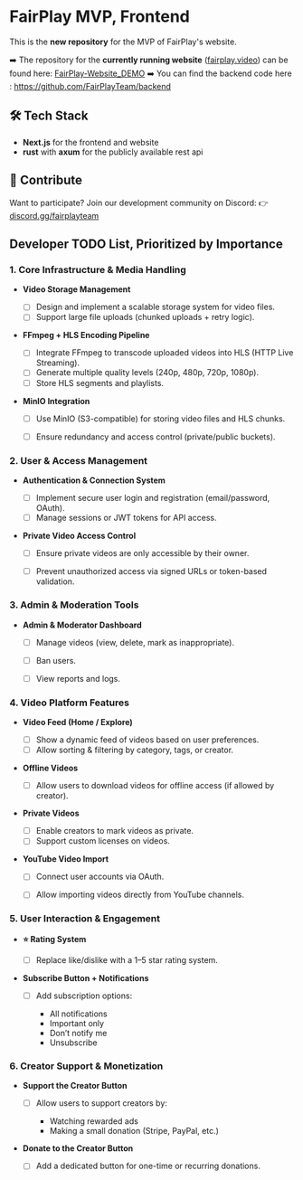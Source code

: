 # FairPlay MVP, Frontend

This is the **new repository** for the MVP of FairPlay's website.

➡️ The repository for the **currently running website** ([fairplay.video](https://fairplay.video)) can be found here: [FairPlay-Website\_DEMO](https://github.com/FairPlayTeam/FairPlay-Website_DEMO)
➡️ You can find the backend code here : https://github.com/FairPlayTeam/backend

## 🛠 Tech Stack

* **Next.js** for the frontend and website
* **rust** with **axum** for the publicly available rest api

## 🤝 Contribute

Want to participate? Join our development community on Discord:
👉 [discord.gg/fairplayteam](https://discord.gg/fairplayteam)


## Developer TODO List, Prioritized by Importance

### 1. Core Infrastructure & Media Handling

* **Video Storage Management**

  * [ ] Design and implement a scalable storage system for video files.
  * [ ] Support large file uploads (chunked uploads + retry logic).

* **FFmpeg + HLS Encoding Pipeline**

  * [ ] Integrate FFmpeg to transcode uploaded videos into HLS (HTTP Live Streaming).
  * [ ] Generate multiple quality levels (240p, 480p, 720p, 1080p).
  * [ ] Store HLS segments and playlists.

* **MinIO Integration**

  * [ ] Use MinIO (S3-compatible) for storing video files and HLS chunks.
  * [ ] Ensure redundancy and access control (private/public buckets).


### 2. User & Access Management

* **Authentication & Connection System**

  * [ ] Implement secure user login and registration (email/password, OAuth).
  * [ ] Manage sessions or JWT tokens for API access.

* **Private Video Access Control**

  * [ ] Ensure private videos are only accessible by their owner.
  * [ ] Prevent unauthorized access via signed URLs or token-based validation.


### 3. Admin & Moderation Tools

* **Admin & Moderator Dashboard**

  * [ ] Manage videos (view, delete, mark as inappropriate).
  * [ ] Ban users.
  * [ ] View reports and logs.


### 4. Video Platform Features

* **Video Feed (Home / Explore)**

  * [ ] Show a dynamic feed of videos based on user preferences.
  * [ ] Allow sorting & filtering by category, tags, or creator.

* **Offline Videos**

  * [ ] Allow users to download videos for offline access (if allowed by creator).

* **Private Videos**

  * [ ] Enable creators to mark videos as private.
  * [ ] Support custom licenses on videos.

* **YouTube Video Import**

  * [ ] Connect user accounts via OAuth.
  * [ ] Allow importing videos directly from YouTube channels.



### 5. User Interaction & Engagement

* **⭐ Rating System**

  * [ ] Replace like/dislike with a 1–5 star rating system.

* **Subscribe Button + Notifications**

  * [ ] Add subscription options:

    * All notifications
    * Important only
    * Don’t notify me
    * Unsubscribe



### 6. Creator Support & Monetization

* **Support the Creator Button**

  * [ ] Allow users to support creators by:

    * Watching rewarded ads
    * Making a small donation (Stripe, PayPal, etc.)

* **Donate to the Creator Button**

  * [ ] Add a dedicated button for one-time or recurring donations.
